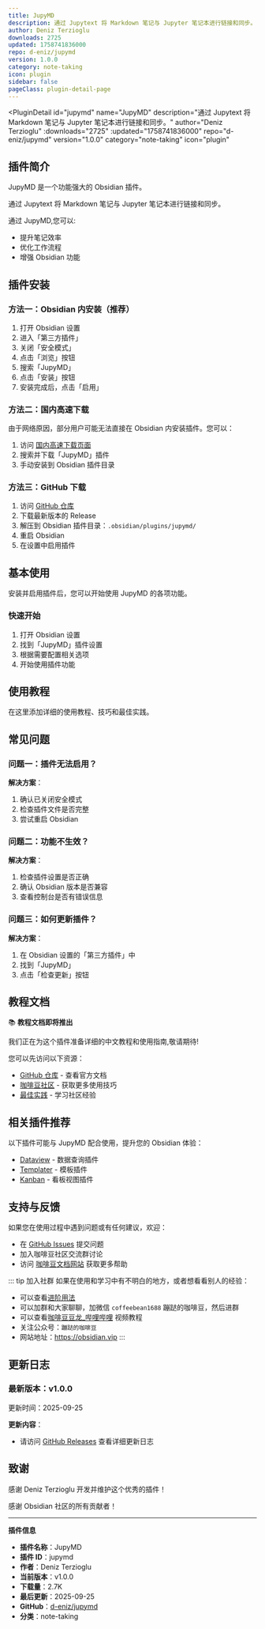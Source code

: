 ```yaml
---
title: JupyMD
description: 通过 Jupytext 将 Markdown 笔记与 Jupyter 笔记本进行链接和同步。
author: Deniz Terzioglu
downloads: 2725
updated: 1758741836000
repo: d-eniz/jupymd
version: 1.0.0
category: note-taking
icon: plugin
sidebar: false
pageClass: plugin-detail-page
---
```


<PluginDetail
  id="jupymd"
  name="JupyMD"
  description="通过 Jupytext 将 Markdown 笔记与 Jupyter 笔记本进行链接和同步。"
  author="Deniz Terzioglu"
  :downloads="2725"
  :updated="1758741836000"
  repo="d-eniz/jupymd"
  version="1.0.0"
  category="note-taking"
  icon="plugin"
>

<!-- AUTO_GENERATED_START -->
## 插件简介

JupyMD 是一个功能强大的 Obsidian 插件。

通过 Jupytext 将 Markdown 笔记与 Jupyter 笔记本进行链接和同步。

通过 JupyMD,您可以:

- 提升笔记效率
- 优化工作流程
- 增强 Obsidian 功能

<!-- AUTO_GENERATED_END -->

<!-- AUTO_GENERATED_START -->
## 插件安装

### 方法一：Obsidian 内安装（推荐）

1. 打开 Obsidian 设置
2. 进入「第三方插件」
3. 关闭「安全模式」
4. 点击「浏览」按钮
5. 搜索「JupyMD」
6. 点击「安装」按钮
7. 安装完成后，点击「启用」

### 方法二：国内高速下载

由于网络原因，部分用户可能无法直接在 Obsidian 内安装插件。您可以：

1. 访问 [国内高速下载页面](/zh/documentation/obsidian-plugins-download.html)
2. 搜索并下载「JupyMD」插件
3. 手动安装到 Obsidian 插件目录

### 方法三：GitHub 下载

1. 访问 [GitHub 仓库](https://github.com/d-eniz/jupymd)
2. 下载最新版本的 Release
3. 解压到 Obsidian 插件目录：`.obsidian/plugins/jupymd/`
4. 重启 Obsidian
5. 在设置中启用插件

## 基本使用

安装并启用插件后，您可以开始使用 JupyMD 的各项功能。

### 快速开始

1. 打开 Obsidian 设置
2. 找到「JupyMD」插件设置
3. 根据需要配置相关选项
4. 开始使用插件功能

<!-- AUTO_GENERATED_END -->

<!-- CUSTOM_CONTENT_START:tutorial -->
## 使用教程

在这里添加详细的使用教程、技巧和最佳实践。

<!-- CUSTOM_CONTENT_END:tutorial -->

<!-- SHARED_CONTENT_START -->
## 常见问题

### 问题一：插件无法启用？

**解决方案**：
1. 确认已关闭安全模式
2. 检查插件文件是否完整
3. 尝试重启 Obsidian

### 问题二：功能不生效？

**解决方案**：
1. 检查插件设置是否正确
2. 确认 Obsidian 版本是否兼容
3. 查看控制台是否有错误信息

### 问题三：如何更新插件？

**解决方案**：
1. 在 Obsidian 设置的「第三方插件」中
2. 找到「JupyMD」
3. 点击「检查更新」按钮

## 教程文档

📚 **教程文档即将推出**

我们正在为这个插件准备详细的中文教程和使用指南,敬请期待!

您可以先访问以下资源：
- [GitHub 仓库](https://github.com/d-eniz/jupymd) - 查看官方文档
- [咖啡豆社区](/zh/bases/) - 获取更多使用技巧
- [最佳实践](/zh/best-practices/) - 学习社区经验

## 相关插件推荐

以下插件可能与 JupyMD 配合使用，提升您的 Obsidian 体验：

- [Dataview](/zh/plugins/dataview.html) - 数据查询插件
- [Templater](/zh/plugins/templater-obsidian.html) - 模板插件
- [Kanban](/zh/plugins/obsidian-kanban.html) - 看板视图插件

## 支持与反馈

如果您在使用过程中遇到问题或有任何建议，欢迎：

- 在 [GitHub Issues](https://github.com/d-eniz/jupymd/issues) 提交问题
- 加入咖啡豆社区交流群讨论
- 访问 [咖啡豆文档网站](https://obsidian.vip) 获取更多帮助

::: tip 加入社群
如果在使用和学习中有不明白的地方，或者想看看别人的经验：
- 可以查看[进阶用法](/zh/advanced)
- 可以加群和大家聊聊，加微信 `coffeebean1688` 蹦跶的咖啡豆，然后进群
- 可以查看[咖啡豆豆龙_哔哩哔哩](https://space.bilibili.com/618777356) 视频教程
- 关注公众号：`蹦跶的咖啡豆`
- 网站地址：https://obsidian.vip
:::
<!-- SHARED_CONTENT_END -->

<!-- AUTO_GENERATED_START -->
## 更新日志

### 最新版本：v1.0.0

更新时间：2025-09-25

**更新内容**：
- 请访问 [GitHub Releases](https://github.com/d-eniz/jupymd/releases) 查看详细更新日志

## 致谢

感谢 Deniz Terzioglu 开发并维护这个优秀的插件！

感谢 Obsidian 社区的所有贡献者！

---

**插件信息**
- **插件名称**：JupyMD
- **插件 ID**：jupymd
- **作者**：Deniz Terzioglu
- **当前版本**：v1.0.0
- **下载量**：2.7K
- **最后更新**：2025-09-25
- **GitHub**：[d-eniz/jupymd](https://github.com/d-eniz/jupymd)
- **分类**：note-taking
<!-- AUTO_GENERATED_END -->

</PluginDetail>

